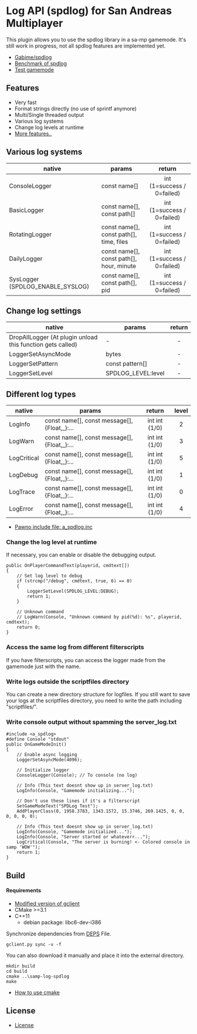 # Log API (spdlog) for San Andreas Multiplayer #
This plugin allows you to  use the spdlog library in a sa-mp gamemode.
It's still work in progress, not all spdlog features are implemented yet.

- [Gabime/spdlog](https://github.com/gabime/spdlog])
- [Benchmark of spdlog](https://github.com/gabime/spdlog#benchmarks)
- [Test gamemode](test/test_gamemode.pwn)

## Features
- Very fast
- Format strings directly (no use of sprintf anymore)
- Multi/Single threaded output
- Various log systems
- Change log levels at runtime
- [More features..](https://github.com/gabime/spdlog#features)

## Various log systems
|native|params|return|
|-------|-------|:-----:|
|ConsoleLogger|const name[]|int (1=success / 0=failed)|
|BasicLogger|const name[], const path[]|int (1=success / 0=failed)|
|RotatingLogger|const name[], const path[], time, files|int (1=success / 0=failed)|
|DailyLogger|const name[], const path[], hour, minute|int (1=success / 0=failed)|
|SysLogger (SPDLOG_ENABLE_SYSLOG)|const name[], const path[], pid|int (1=success / 0=failed)|

## Change log settings
|native|params|return|
|-------|-------|:-----:|
|DropAllLogger (At plugin unload this function gets called)|-|-|
|LoggerSetAsyncMode|bytes|-|
|LoggerSetPattern|const pattern[]|-|
|LoggerSetLevel|SPDLOG_LEVEL:level|-|


## Different log types
|native|params|return|level|
|-------|-------|:-----:|:-----:|
|LogInfo|const name[], const message[], {Float,_}:...|int int (1/0)|2|
|LogWarn|const name[], const message[], {Float,_}:...|int int (1/0)|3|
|LogCritical|const name[], const message[], {Float,_}:...|int int (1/0)|5|
|LogDebug|const name[], const message[], {Float,_}:...|int int (1/0)|1|
|LogTrace|const name[], const message[], {Float,_}:...|int int (1/0)|0|
|LogError|const name[], const message[], {Float,_}:...|int int (1/0)|4|

- [Pawno include file: a_spdlog.inc](include/a_spdlog.inc)

### Change the log level at runtime
If necessary, you can enable or disable the debugging output.

    public OnPlayerCommandText(playerid, cmdtext[])
    {
        // Set log level to debug
        if (strcmp("/debug", cmdtext, true, 6) == 0)
        {
            LoggerSetLevel(SPDLOG_LEVEL:DEBUG);
            return 1;
        }
    
        // Unknown command
        // LogWarn(Console, "Unknown command by pid(%d): %s", playerid, cmdtext);
        return 0;
    }
    
### Access the same log from different filterscripts
If you have filterscripts, you can access the logger made from the gamemode just with the
name.

### Write logs outside the scriptfiles directory
You can create a new directory structure for logfiles.
If you still want to save your logs at the scriptfiles directory, you need to 
write the path including "scriptfiles/".

### Write console output without spamming the server_log.txt
    #include <a_spdlog>
    #define Console "stdout"
    public OnGameModeInit()
    {
        // Enable async logging
        LoggerSetAsyncMode(4096);
        
        // Initialize logger
        ConsoleLogger(Console); // To console (no log)
    
        // Info (This text doesnt show up in server_log.txt)
        LogInfo(Console, "Gamemode initializing...");
    
        // Don't use these lines if it's a filterscript
        SetGameModeText("SPDLog Test");
        AddPlayerClass(0, 1958.3783, 1343.1572, 15.3746, 269.1425, 0, 0, 0, 0, 0, 0);
    
        // Info (This text doesnt show up in server_log.txt)
        LogInfo(Console, "Gamemode initialized...");
        LogInfo(Console, "Server started or whateverr...");
        LogCritical(Console, "The server is burning! <- Colored console in samp 'WOW'");
        return 1;
    }
    
## Build
#### Requirements
- [Modified version of gclient](https://github.com/timniederhausen/gclient)
- CMake >=3.1
- C++11
  - debian package: libc6-dev-i386

Synchronize dependencies from [DEPS](DEPS) File.

    gclient.py sync -v -f

You can also download it manually and place it into the external directory.

    mkdir build
    cd build
    cmake ..\samp-log-spdlog
    make

- [How to use cmake](https://github.com/bast/cmake-example)

## License
- [License](LICENSE)